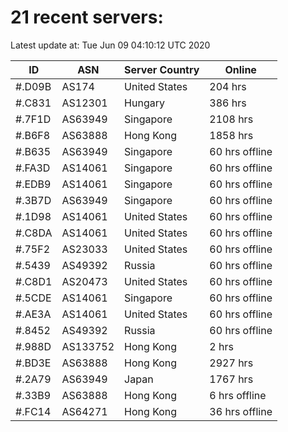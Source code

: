 # 21 recent servers:

Latest update at: Tue Jun 09 04:10:12 UTC 2020

| ID | ASN | Server Country | Online |
| -- | --- | -------------- | ------ |
| #.D09B | AS174 | United States | 204 hrs |
| #.C831 | AS12301 | Hungary | 386 hrs |
| #.7F1D | AS63949 | Singapore | 2108 hrs |
| #.B6F8 | AS63888 | Hong Kong | 1858 hrs |
| #.B635 | AS63949 | Singapore | 60 hrs offline |
| #.FA3D | AS14061 | Singapore | 60 hrs offline |
| #.EDB9 | AS14061 | Singapore | 60 hrs offline |
| #.3B7D | AS63949 | Singapore | 60 hrs offline |
| #.1D98 | AS14061 | United States | 60 hrs offline |
| #.C8DA | AS14061 | United States | 60 hrs offline |
| #.75F2 | AS23033 | United States | 60 hrs offline |
| #.5439 | AS49392 | Russia | 60 hrs offline |
| #.C8D1 | AS20473 | United States | 60 hrs offline |
| #.5CDE | AS14061 | Singapore | 60 hrs offline |
| #.AE3A | AS14061 | United States | 60 hrs offline |
| #.8452 | AS49392 | Russia | 60 hrs offline |
| #.988D | AS133752 | Hong Kong | 2 hrs |
| #.BD3E | AS63888 | Hong Kong | 2927 hrs |
| #.2A79 | AS63949 | Japan | 1767 hrs |
| #.33B9 | AS63888 | Hong Kong | 6 hrs offline |
| #.FC14 | AS64271 | Hong Kong | 36 hrs offline |

